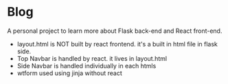 # Blog

A personal project to learn more about Flask back-end and React front-end.




- layout.html is NOT built by react frontend. it's a built in html file in flask side.
- Top Navbar is handled by react. it lives in layout.html
- Side Navbar is handled individually in each htmls
- wtform used using jinja without react